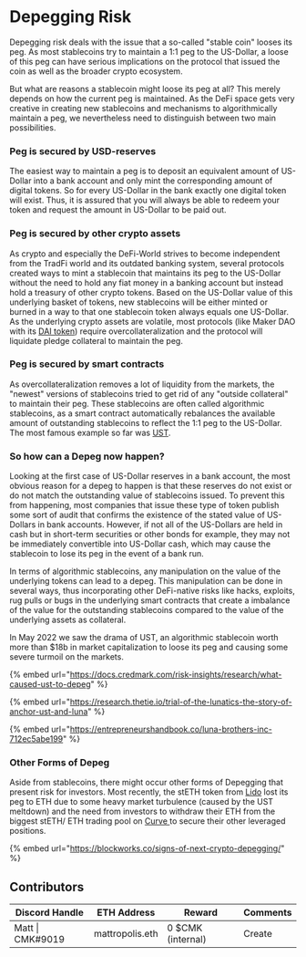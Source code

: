 # Depegging Risk

Depegging risk deals with the issue that a so-called "stable coin" looses its peg. As most stablecoins try to maintain a 1:1 peg to the US-Dollar, a loose of this peg can have serious implications on the protocol that issued the coin as well as the broader crypto ecosystem.

But what are reasons a stablecoin might loose its peg at all? This merely depends on how the current peg is maintained. As the DeFi space gets very creative in creating new stablecoins and mechanisms to algorithmically maintain a peg, we nevertheless need to distinguish between two main possibilities.

### **Peg is secured by USD-reserves**

The easiest way to maintain a peg is to deposit an equivalent amount of US-Dollar into a bank account and only mint the corresponding amount of digital tokens. So for every US-Dollar in the bank exactly one digital token will exist. Thus, it is assured that you will always be able to redeem your token and request the amount in US-Dollar to be paid out.

### **Peg is secured by other crypto assets**&#x20;

As crypto and especially the DeFi-World strives to become independent from the TradFi world and its outdated banking system, several protocols created ways to mint a stablecoin that maintains its peg to the US-Dollar without the need to hold any fiat money in a banking account but instead hold a treasury of other crypto tokens. Based on the US-Dollar value of this underlying basket of tokens, new stablecoins will be either minted or burned in a way to that one stablecoin token always equals one US-Dollar. As the underlying crypto assets are volatile, most protocols (like Maker DAO with its [DAI token](https://docs.credmark.com/the-credmark-s-guide-to-defi/asset-layer/stablecoins/dai)) require overcollateralization and the protocol will liquidate pledge collateral to maintain the peg.

### **Peg is secured by smart contracts**

As overcollateralization removes a lot of liquidity from the markets, the "newest" versions of stablecoins tried to get rid of any "outside collateral" to maintain their peg. These stablecoins are often called algorithmic stablecoins, as a smart contract automatically rebalances the available amount of outstanding stablecoins to reflect the 1:1 peg to the US-Dollar. The most famous example so far was [UST](https://docs.credmark.com/risk-insights/research/what-caused-ust-to-depeg).

### **So how can a Depeg now happen?**

Looking at the first case of US-Dollar reserves in a bank account, the most obvious reason for a depeg to happen is that these reserves do not exist or do not match the outstanding value of stablecoins issued. To prevent this from happening, most companies that issue these type of token publish some sort of audit that confirms the existence of the stated value of US-Dollars in bank accounts. However, if not all of the US-Dollars are held in cash but in short-term securities or other bonds for example, they may not be immediately convertible into US-Dollar cash, which may cause the stablecoin to lose its peg in the event of a bank run.

In terms of algorithmic stablecoins, any manipulation on the value of the underlying tokens can lead to a depeg. This manipulation can be done in several ways, thus incorporating other DeFi-native risks like hacks, exploits, rug pulls or bugs in the underlying smart contracts that create a imbalance of the value for the outstanding stablecoins compared to the value of the underlying assets as collateral.&#x20;

In May 2022 we saw the drama of UST, an algorithmic stablecoin worth more than $18b in market capitalization to loose its peg and causing some severe turmoil on the markets.

{% embed url="https://docs.credmark.com/risk-insights/research/what-caused-ust-to-depeg" %}

{% embed url="https://research.thetie.io/trial-of-the-lunatics-the-story-of-anchor-ust-and-luna" %}

{% embed url="https://entrepreneurshandbook.co/luna-brothers-inc-712ec5abe199" %}

### Other Forms of Depeg

Aside from stablecoins, there might occur other forms of Depegging that present risk for investors. Most recently, the stETH token from [Lido](https://docs.credmark.com/the-credmark-s-guide-to-defi/settlement-layer/staking/lido-finance) lost its peg to ETH due to some heavy market turbulence (caused by the UST meltdown) and the need from investors to withdraw their ETH from the biggest stETH/ ETH trading pool on [Curve ](https://docs.credmark.com/the-credmark-s-guide-to-defi/protocol-layer/dexes/curve)to secure their other leveraged positions.&#x20;

{% embed url="https://blockworks.co/signs-of-next-crypto-depegging/" %}

## Contributors

| Discord Handle   | ETH Address     | Reward            | Comments |
| ---------------- | --------------- | ----------------- | -------- |
| Matt \| CMK#9019 | mattropolis.eth | 0 $CMK (internal) | Create   |
